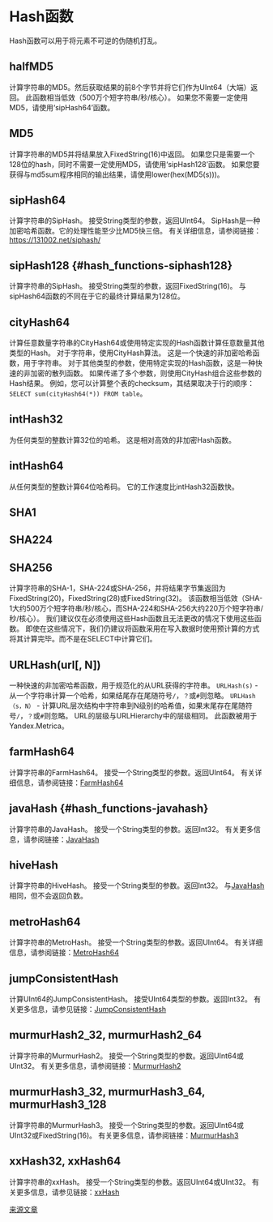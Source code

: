 # Hash函数

Hash函数可以用于将元素不可逆的伪随机打乱。

## halfMD5

计算字符串的MD5。然后获取结果的前8个字节并将它们作为UInt64（大端）返回。
此函数相当低效（500万个短字符串/秒/核心）。
如果您不需要一定使用MD5，请使用‘sipHash64’函数。

## MD5

计算字符串的MD5并将结果放入FixedString(16)中返回。
如果您只是需要一个128位的hash，同时不需要一定使用MD5，请使用‘sipHash128’函数。
如果您要获得与md5sum程序相同的输出结果，请使用lower(hex(MD5(s)))。

## sipHash64

计算字符串的SipHash。
接受String类型的参数，返回UInt64。
SipHash是一种加密哈希函数。它的处理性能至少比MD5快三倍。
有关详细信息，请参阅链接：<https://131002.net/siphash/>

## sipHash128 {#hash_functions-siphash128}

计算字符串的SipHash。
接受String类型的参数，返回FixedString(16)。
与sipHash64函数的不同在于它的最终计算结果为128位。

## cityHash64

计算任意数量字符串的CityHash64或使用特定实现的Hash函数计算任意数量其他类型的Hash。
对于字符串，使用CityHash算法。 这是一个快速的非加密哈希函数，用于字符串。
对于其他类型的参数，使用特定实现的Hash函数，这是一种快速的非加密的散列函数。
如果传递了多个参数，则使用CityHash组合这些参数的Hash结果。
例如，您可以计算整个表的checksum，其结果取决于行的顺序：`SELECT sum(cityHash64(*)) FROM table`。

## intHash32

为任何类型的整数计算32位的哈希。
这是相对高效的非加密Hash函数。

## intHash64

从任何类型的整数计算64位哈希码。
它的工作速度比intHash32函数快。

## SHA1

## SHA224

## SHA256

计算字符串的SHA-1，SHA-224或SHA-256，并将结果字节集返回为FixedString(20)，FixedString(28)或FixedString(32)。
该函数相当低效（SHA-1大约500万个短字符串/秒/核心，而SHA-224和SHA-256大约220万个短字符串/秒/核心）。
我们建议仅在必须使用这些Hash函数且无法更改的情况下使用这些函数。
即使在这些情况下，我们仍建议将函数采用在写入数据时使用预计算的方式将其计算完毕。而不是在SELECT中计算它们。

## URLHash(url\[, N\])

一种快速的非加密哈希函数，用于规范化的从URL获得的字符串。
`URLHash(s)` - 从一个字符串计算一个哈希，如果结尾存在尾随符号`/`，`？`或`#`则忽略。
`URLHash（s，N）` - 计算URL层次结构中字符串到N级别的哈希值，如果末尾存在尾随符号`/`，`？`或`#`则忽略。
URL的层级与URLHierarchy中的层级相同。 此函数被用于Yandex.Metrica。

## farmHash64

计算字符串的FarmHash64。
接受一个String类型的参数。返回UInt64。
有关详细信息，请参阅链接：[FarmHash64](https://github.com/google/farmhash)

## javaHash {#hash_functions-javahash}

计算字符串的JavaHash。
接受一个String类型的参数。返回Int32。
有关更多信息，请参阅链接：[JavaHash](http://hg.openjdk.java.net/jdk8u/jdk8u/jdk/file/478a4add975b/src/share/classes/java/lang/String.java#l1452)

## hiveHash

计算字符串的HiveHash。
接受一个String类型的参数。返回Int32。
与[JavaHash](#hash_functions-javahash)相同，但不会返回负数。

## metroHash64

计算字符串的MetroHash。
接受一个String类型的参数。返回UInt64。
有关详细信息，请参阅链接：[MetroHash64](http://www.jandrewrogers.com/2015/05/27/metrohash/)

## jumpConsistentHash

计算UInt64的JumpConsistentHash。
接受UInt64类型的参数。返回Int32。
有关更多信息，请参见链接：[JumpConsistentHash](https://arxiv.org/pdf/1406.2294.pdf)

## murmurHash2_32, murmurHash2_64

计算字符串的MurmurHash2。
接受一个String类型的参数。返回UInt64或UInt32。
有关更多信息，请参阅链接：[MurmurHash2](https://github.com/aappleby/smhasher)

## murmurHash3_32, murmurHash3_64, murmurHash3_128

计算字符串的MurmurHash3。
接受一个String类型的参数。返回UInt64或UInt32或FixedString(16)。
有关更多信息，请参阅链接：[MurmurHash3](https://github.com/aappleby/smhasher)

## xxHash32, xxHash64

计算字符串的xxHash。
接受一个String类型的参数。返回UInt64或UInt32。
有关更多信息，请参见链接：[xxHash](http://cyan4973.github.io/xxHash/)

[来源文章](https://clickhouse.yandex/docs/en/query_language/functions/hash_functions/) <!--hide-->
